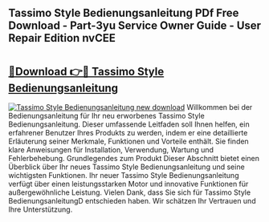 ## Tassimo Style Bedienungsanleitung PDf Free Download - Part-3yu Service Owner Guide - User Repair Edition nvCEE

# <h2><a href="http://df4p0kb.blite.top/?on=Tassimo+Style+Bedienungsanleitung">🔗Download 👉🔴 Tassimo Style Bedienungsanleitung</a></h2>

[![Tassimo Style Bedienungsanleitung new download](https://i.imgur.com/lujVjoI.png)](http://df4p0kb.blite.top/?on=Tassimo+Style+Bedienungsanleitung)
Willkommen bei der Bedienungsanleitung für Ihr neu erworbenes Tassimo Style Bedienungsanleitung. Dieser umfassende Leitfaden soll Ihnen helfen, ein erfahrener Benutzer Ihres Produkts zu werden, indem er eine detaillierte Erläuterung seiner Merkmale, Funktionen und Vorteile enthält. Sie finden klare Anweisungen für Installation, Verwendung, Wartung und Fehlerbehebung. Grundlegendes zum Produkt Dieser Abschnitt bietet einen Überblick über Ihr neues Tassimo Style Bedienungsanleitung und seine wichtigsten Funktionen. Ihr neuer Tassimo Style Bedienungsanleitung verfügt über einen leistungsstarken Motor und innovative Funktionen für außergewöhnliche Leistung. Vielen Dank, dass Sie sich für Tassimo Style BedienungsanleitungD entschieden haben. Wir schätzen Ihr Vertrauen und Ihre Unterstützung.
